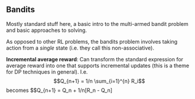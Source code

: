## Bandits

Mostly standard stuff here, a basic intro to the multi-armed bandit problem and basic approaches to solving.

As opposed to other RL problems, the bandits problem involves taking action from a _single_ state (i.e. they call this non-associative).

**Incremental average reward**: Can transform the standard expression for average reward into one that supports incremental updates (this is a theme for DP techniques in general).
I.e. $$Q_{n+1} = 1/n \sum_{i=1}^{n} R_i$$
becomes
$$Q_{n+1} = Q_n + 1/n[R_n - Q_n]
